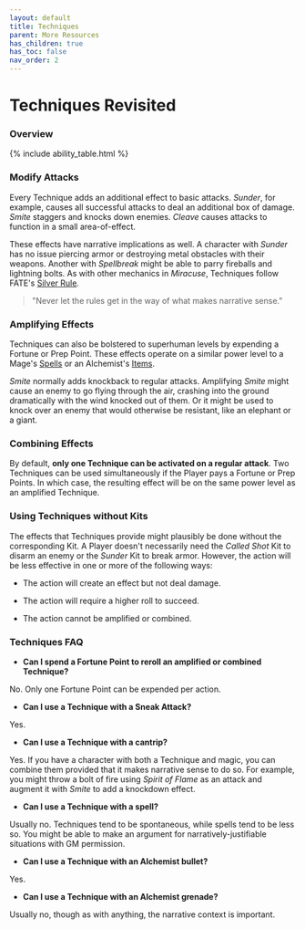```yaml
---
layout: default
title: Techniques
parent: More Resources
has_children: true
has_toc: false
nav_order: 2
---
```


# Techniques Revisited

### Overview

{% include ability_table.html %}

### Modify Attacks

Every Technique adds an additional effect to basic attacks. _Sunder_, for example, causes all successful attacks to deal an additional box of damage. _Smite_ staggers and knocks down enemies. _Cleave_ causes attacks to function in a small area-of-effect.

These effects have narrative implications as well. A character with _Sunder_ has no issue piercing armor or destroying metal obstacles with their weapons. Another with _Spellbreak_ might be able to parry fireballs and lightning bolts. As with other mechanics in _Miracuse_, Techniques follow FATE's [Silver Rule](https://fate-srd.com/fate-core/what-do-during-play#the-silver-rule).

> "Never let the rules get in the way of what makes narrative sense."

### Amplifying Effects

Techniques can also be bolstered to superhuman levels by expending a Fortune or Prep Point. These effects operate on a similar power level to a Mage's [Spells](../magic/index.md) or an Alchemist's [Items](../alchemy/index.md).

_Smite_ normally adds knockback to regular attacks. Amplifying _Smite_ might cause an enemy to go flying through the air, crashing into the ground dramatically with the wind knocked out of them. Or it might be used to knock over an enemy that would otherwise be resistant, like an elephant or a giant.

### Combining Effects

By default, **only one Technique can be activated on a regular attack**. Two Techniques can be used simultaneously if the Player pays a Fortune or Prep Points. In which case, the resulting effect will be on the same power level as an amplified Technique.

### Using Techniques without Kits

The effects that Techniques provide might plausibly be done without the corresponding Kit. A Player doesn't necessarily need the _Called Shot_ Kit to disarm an enemy or the _Sunder_ Kit to break armor. However, the action will be less effective in one or more of the following ways:

-   The action will create an effect but not deal damage.

-   The action will require a higher roll to succeed.

-   The action cannot be amplified or combined.

### Techniques FAQ

-   **Can I spend a Fortune Point to reroll an amplified or combined Technique?**

No. Only one Fortune Point can be expended per action.

-   **Can I use a Technique with a Sneak Attack?**

Yes.

-   **Can I use a Technique with a cantrip?**

Yes. If you have a character with both a Technique and magic, you can combine them provided that it makes narrative sense to do so. For example, you might throw a bolt of fire using _Spirit of Flame_ as an attack and augment it with _Smite_ to add a knockdown effect.

-   **Can I use a Technique with a spell?**

Usually no. Techniques tend to be spontaneous, while spells tend to be less so. You might be able to make an argument for narratively-justifiable situations with GM permission.

-   **Can I use a Technique with an Alchemist bullet?**

Yes.

-   **Can I use a Technique with an Alchemist grenade?**

Usually no, though as with anything, the narrative context is important.
